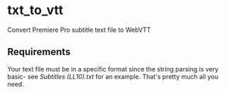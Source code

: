 # txt_to_vtt
Convert Premiere Pro subtitle text file to WebVTT

## Requirements

Your text file must be in a specific format since the string parsing is very basic- see _Subtitles (LL10).txt_ for an example. That's pretty much all you need.